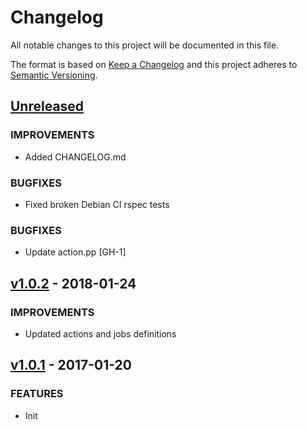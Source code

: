 # Changelog

All notable changes to this project will be documented in this file.

The format is based on [Keep a Changelog](http://keepachangelog.com/en/1.0.0/)
and this project adheres to [Semantic Versioning](http://semver.org/spec/v2.0.0.html).

## [Unreleased]
### IMPROVEMENTS
- Added CHANGELOG.md

### BUGFIXES
- Fixed broken Debian CI rspec tests

### BUGFIXES
- Update action.pp [GH-1]

## [v1.0.2] - 2018-01-24
### IMPROVEMENTS
- Updated actions and jobs definitions

## [v1.0.1] - 2017-01-20
### FEATURES
- Init

[Unreleased]: https://github.com/mvisonneau/strongbox/compare/v1.0.3...HEAD
[v1.0.3]: https://github.com/mvisonneau/puppet-curator/compare/v1.0.2...v1.0.3
[v1.0.2]: https://github.com/mvisonneau/puppet-curator/compare/v1.0.1...v1.0.2
[v1.0.1]: https://github.com/mvisonneau/puppet-curator/tree/v1.0.1
